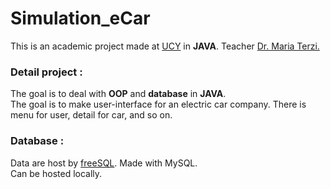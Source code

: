 # Simulation_eCar

This is an academic project made at [UCY](https://www.ucy.ac.cy/) in **JAVA**. Teacher <ins>Dr. Maria Terzi.

### Detail project : 
The goal is to deal with **OOP** and **database** in **JAVA**. 
<br>
The goal is to make user-interface for an electric car company. There is menu for user, detail for car, and so on.

### Database :
Data are host by [freeSQL](https://www.freesqldatabase.com/). Made with MySQL.
<br> 
Can be hosted locally.
<img src="">